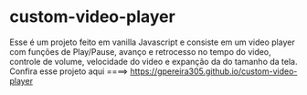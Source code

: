 # custom-video-player

Esse é um projeto feito em vanilla Javascript e consiste em um video player com funções de Play/Pause, avanço e retrocesso no tempo do video, controle de volume,
velocidade do video e expanção da
do tamanho da tela.
Confira esse projeto aqui ====>  https://gpereira305.github.io/custom-video-player
